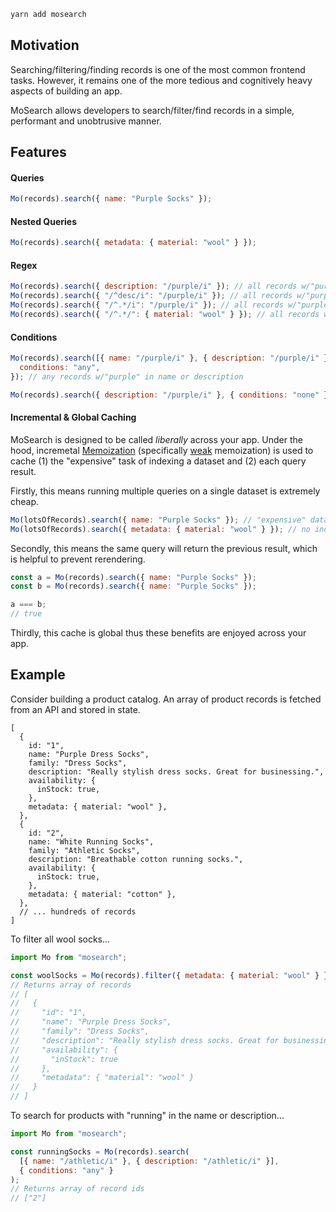 ```bash
yarn add mosearch
```

## Motivation

Searching/filtering/finding records is one of the most common frontend tasks. However, it remains one of the more tedious and cognitively heavy aspects of building an app.

MoSearch allows developers to search/filter/find records in a simple, performant and unobtrusive manner.

## Features

#### Queries

```js
Mo(records).search({ name: "Purple Socks" });
```

#### Nested Queries

```js
Mo(records).search({ metadata: { material: "wool" } });
```

#### Regex

```js
Mo(records).search({ description: "/purple/i" }); // all records w/"purple" in description
Mo(records).search({ "/^desc/i": "/purple/i" }); // all records w/"purple" in a property starting w/"desc"
Mo(records).search({ "/^.*/i": "/purple/i" }); // all records w/"purple" in any property
Mo(records).search({ "/^.*/": { material: "wool" } }); // all records w/a nested property "material" equal to "wool"
```

#### Conditions

```js
Mo(records).search([{ name: "/purple/i" }, { description: "/purple/i" }], {
  conditions: "any",
}); // any records w/"purple" in name or description

Mo(records).search({ description: "/purple/i" }, { conditions: "none" }); // all records w/out "purple" in description
```

#### Incremental & Global Caching

MoSearch is designed to be called _liberally_ across your app. Under the hood, incremetal [Memoization](https://en.wikipedia.org/wiki/Memoization) (specifically [weak](https://developer.mozilla.org/en-US/docs/Web/JavaScript/Reference/Global_Objects/WeakMap) memoization) is used to cache (1) the "expensive" task of indexing a dataset and (2) each query result.

Firstly, this means running multiple queries on a single dataset is extremely cheap.

```js
Mo(lotsOfRecords).search({ name: "Purple Socks" }); // "expensive" data indexing is cached
Mo(lotsOfRecords).search({ metadata: { material: "wool" } }); // no indexing
```

Secondly, this means the same query will return the previous result, which is helpful to prevent rerendering.

```js
const a = Mo(records).search({ name: "Purple Socks" });
const b = Mo(records).search({ name: "Purple Socks" });

a === b;
// true
```

Thirdly, this cache is global thus these benefits are enjoyed across your app.

## Example

Consider building a product catalog. An array of product records is fetched from an API and stored in state.

```json5
[
  {
    id: "1",
    name: "Purple Dress Socks",
    family: "Dress Socks",
    description: "Really stylish dress socks. Great for businessing.",
    availability: {
      inStock: true,
    },
    metadata: { material: "wool" },
  },
  {
    id: "2",
    name: "White Running Socks",
    family: "Athletic Socks",
    description: "Breathable cotton running socks.",
    availability: {
      inStock: true,
    },
    metadata: { material: "cotton" },
  },
  // ... hundreds of records
]
```

To filter all wool socks...

```js
import Mo from "mosearch";

const woolSocks = Mo(records).filter({ metadata: { material: "wool" } });
// Returns array of records
// [
//   {
//     "id": "1",
//     "name": "Purple Dress Socks",
//     "family": "Dress Socks",
//     "description": "Really stylish dress socks. Great for businessing.",
//     "availability": {
//       "inStock": true
//     },
//     "metadata": { "material": "wool" }
//   }
// ]
```

To search for products with "running" in the name or description...

```js
import Mo from "mosearch";

const runningSocks = Mo(records).search(
  [{ name: "/athletic/i" }, { description: "/athletic/i" }],
  { conditions: "any" }
);
// Returns array of record ids
// ["2"]
```

